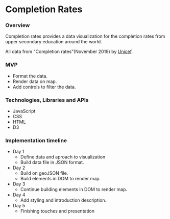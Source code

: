 # Completion Rates

### Overview

  Completion rates provides a data visualization for the completion rates from upper secondary education around the world.

All data from "Completion rates"(November 2019) by [Unicef]('https://data.unicef.org/resources/dataset/education-data/').

### MVP
  * Format the data.
  * Render data on map.
  * Add controls to filter the data.

### Technologies, Libraries and APIs

* JavaScript
* CSS
* HTML
* D3

### Implementation timeline
  * Day 1
    * Define data and aproach to visualization
    * Build data file in JSON format.
  * Day 2
    * Build on geoJSON file.
    * Build elements in DOM to render map.
  * Day 3 
    * Continue building elements in DOM to render map.
  * Day 4
    * Add styling and introduction description.
  * Day 5 
    * Finishing touches and presentation